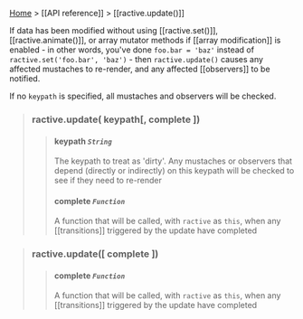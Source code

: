 [Home](ractive-js-documentation) > [[API reference]] > [[ractive.update()]]

If data has been modified without using [[ractive.set()]], [[ractive.animate()]], or array mutator methods if [[array modification]] is enabled - in other words, you've done `foo.bar = 'baz'` instead of `ractive.set('foo.bar', 'baz')` - then `ractive.update()` causes any affected mustaches to re-render, and any affected [[observers]] to be notified.

If no `keypath` is specified, all mustaches and observers will be checked.


> ### ractive.update( keypath[, complete ])
> > #### **keypath** *`String`*
> > The keypath to treat as 'dirty'. Any mustaches or observers that depend (directly or indirectly) on this keypath will be checked to see if they need to re-render
> > #### complete *`Function`*
> > A function that will be called, with `ractive` as `this`, when any [[transitions]] triggered by the update have completed


> ### ractive.update([ complete ])
> > #### complete *`Function`*
> > A function that will be called, with `ractive` as `this`, when any [[transitions]] triggered by the update have completed